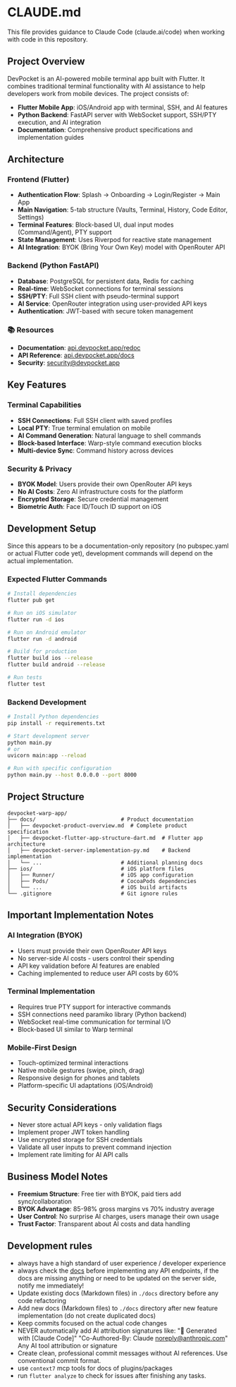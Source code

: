 # CLAUDE.md

This file provides guidance to Claude Code (claude.ai/code) when working with code in this repository.

## Project Overview

DevPocket is an AI-powered mobile terminal app built with Flutter. It combines traditional terminal functionality with AI assistance to help developers work from mobile devices. The project consists of:

- **Flutter Mobile App**: iOS/Android app with terminal, SSH, and AI features
- **Python Backend**: FastAPI server with WebSocket support, SSH/PTY execution, and AI integration
- **Documentation**: Comprehensive product specifications and implementation guides

## Architecture

### Frontend (Flutter)
- **Authentication Flow**: Splash → Onboarding → Login/Register → Main App
- **Main Navigation**: 5-tab structure (Vaults, Terminal, History, Code Editor, Settings)
- **Terminal Features**: Block-based UI, dual input modes (Command/Agent), PTY support
- **State Management**: Uses Riverpod for reactive state management
- **AI Integration**: BYOK (Bring Your Own Key) model with OpenRouter API

### Backend (Python FastAPI)
- **Database**: PostgreSQL for persistent data, Redis for caching
- **Real-time**: WebSocket connections for terminal sessions
- **SSH/PTY**: Full SSH client with pseudo-terminal support
- **AI Service**: OpenRouter integration using user-provided API keys
- **Authentication**: JWT-based with secure token management

### **📚 Resources**
- **Documentation**: [api.devpocket.app/redoc](https://api.devpocket.app/redoc)
- **API Reference**: [api.devpocket.app/docs](https://api.devpocket.app/docs)
- **Security**: [security@devpocket.app](mailto:security@devpocket.app)

## Key Features

### Terminal Capabilities
- **SSH Connections**: Full SSH client with saved profiles
- **Local PTY**: True terminal emulation on mobile
- **AI Command Generation**: Natural language to shell commands
- **Block-based Interface**: Warp-style command execution blocks
- **Multi-device Sync**: Command history across devices

### Security & Privacy
- **BYOK Model**: Users provide their own OpenRouter API keys
- **No AI Costs**: Zero AI infrastructure costs for the platform
- **Encrypted Storage**: Secure credential management
- **Biometric Auth**: Face ID/Touch ID support on iOS

## Development Setup

Since this appears to be a documentation-only repository (no pubspec.yaml or actual Flutter code yet), development commands will depend on the actual implementation.

### Expected Flutter Commands
```bash
# Install dependencies
flutter pub get

# Run on iOS simulator
flutter run -d ios

# Run on Android emulator  
flutter run -d android

# Build for production
flutter build ios --release
flutter build android --release

# Run tests
flutter test
```

### Backend Development
```bash
# Install Python dependencies
pip install -r requirements.txt

# Start development server
python main.py
# or
uvicorn main:app --reload

# Run with specific configuration
python main.py --host 0.0.0.0 --port 8000
```

## Project Structure

```
devpocket-warp-app/
├── docs/                           # Product documentation
│   ├── devpocket-product-overview.md  # Complete product specification
│   ├── devpocket-flutter-app-structure-dart.md  # Flutter app architecture
│   ├── devpocket-server-implementation-py.md    # Backend implementation
│   └── ...                         # Additional planning docs
├── ios/                            # iOS platform files
│   ├── Runner/                     # iOS app configuration
│   ├── Pods/                       # CocoaPods dependencies
│   └── ...                         # iOS build artifacts
└── .gitignore                      # Git ignore rules
```

## Important Implementation Notes

### AI Integration (BYOK)
- Users must provide their own OpenRouter API keys
- No server-side AI costs - users control their spending
- API key validation before AI features are enabled
- Caching implemented to reduce user API costs by 60%

### Terminal Implementation
- Requires true PTY support for interactive commands
- SSH connections need paramiko library (Python backend)
- WebSocket real-time communication for terminal I/O
- Block-based UI similar to Warp terminal

### Mobile-First Design
- Touch-optimized terminal interactions
- Native mobile gestures (swipe, pinch, drag)
- Responsive design for phones and tablets
- Platform-specific UI adaptations (iOS/Android)

## Security Considerations

- Never store actual API keys - only validation flags
- Implement proper JWT token handling
- Use encrypted storage for SSH credentials
- Validate all user inputs to prevent command injection
- Implement rate limiting for AI API calls

## Business Model Notes

- **Freemium Structure**: Free tier with BYOK, paid tiers add sync/collaboration
- **BYOK Advantage**: 85-98% gross margins vs 70% industry average  
- **User Control**: No surprise AI charges, users manage their own usage
- **Trust Factor**: Transparent about AI costs and data handling

## Development rules
- always have a high standard of user experience / developer experience
- always check the [docs](https://api.devpocket.app/docs) before implementing any API endpoints, if the docs are missing anything or need to be updated on the server side, notify me immediately!
- Update existing docs (Markdown files) in `./docs` directory before any code refactoring
- Add new docs (Markdown files) to `./docs` directory after new feature implementation (do not create duplicated docs)
- Keep commits focused on the actual code changes
- NEVER automatically add AI attribution signatures like:
  "🤖 Generated with [Claude Code]"
  "Co-Authored-By: Claude noreply@anthropic.com"
  Any AI tool attribution or signature
- Create clean, professional commit messages without AI references. Use conventional commit format.
- use `context7` mcp tools for docs of plugins/packages
- run `flutter analyze` to check for issues after finishing any tasks.